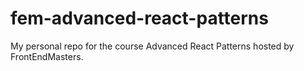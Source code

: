 # fem-advanced-react-patterns
My personal repo for the course Advanced React Patterns hosted by FrontEndMasters.
